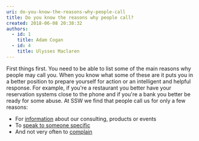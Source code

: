 ```yaml
---
uri: do-you-know-the-reasons-why-people-call
title: Do you know the reasons why people call?
created: 2018-06-08 20:38:32
authors:
  - id: 1
    title: Adam Cogan
  - id: 4
    title: Ulysses Maclaren
---
```





<span class='intro'> <p>​​First things first. You need to be able to list some of the main reasons why people may call you. When you know what some of these are it puts you in a better position to prepare yourself for action or an intelligent and helpful response. For example, if you're a restaurant you better have your reservation systems close to the phone and if you're a bank you better be ready for some abuse. At SSW we find that people call us for only a few reasons&#58;​<br></p> </span>

<ul><li>For&#160;<a href="/_layouts/15/FIXUPREDIRECT.ASPX?WebId=3dfc0e07-e23a-4cbb-aac2-e778b71166a2&amp;TermSetId=07da3ddf-0924-4cd2-a6d4-a4809ae20160&amp;TermId=172ecaca-1500-4d7a-b430-cc4280aa5b3a">information</a>&#160;about our consulting, products or events</li><li>To&#160;<a href="/_layouts/15/FIXUPREDIRECT.ASPX?WebId=3dfc0e07-e23a-4cbb-aac2-e778b71166a2&amp;TermSetId=07da3ddf-0924-4cd2-a6d4-a4809ae20160&amp;TermId=ec31b889-352b-478c-831c-ef19c9614088">speak to someone specific</a></li><li>And not very often to&#160;<a href="/_layouts/15/FIXUPREDIRECT.ASPX?WebId=3dfc0e07-e23a-4cbb-aac2-e778b71166a2&amp;TermSetId=07da3ddf-0924-4cd2-a6d4-a4809ae20160&amp;TermId=6dd745fe-c0a0-4932-a766-89a990a24bdd">complain</a>​<br></li></ul>


